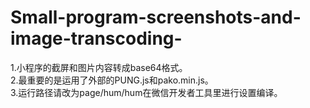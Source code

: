 # Small-program-screenshots-and-image-transcoding-
1.小程序的截屏和图片内容转成base64格式。<br/>
2.最重要的是运用了外部的PUNG.js和pako.min.js。<br/>
3.运行路径请改为page/hum/hum在微信开发者工具里进行设置编译。
